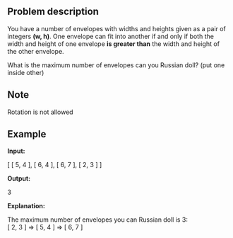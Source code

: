 ## Problem description
You have a number of envelopes with widths and heights given as a pair of integers **(w, h)**. 
One envelope can fit into another if and only if both the width and height of one envelope 
**is greater than** the width and height of the other envelope.

What is the maximum number of envelopes can you Russian doll? (put one inside other)

## Note
Rotation is not allowed

## Example

**Input:**<br>

[ [ 5, 4 ], [ 6, 4 ], [ 6, 7 ], [ 2, 3 ] ]

**Output:**<br>

3

**Explanation:**

The maximum number of envelopes you can Russian doll is 3: <br>
    [ 2, 3 ] => [ 5, 4 ] => [ 6, 7 ]
